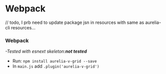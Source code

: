 # Webpack

// todo, I prb need to update package jsn in resources with same as aurelia-cli resources...

### Webpack

_-Tested with esnext skeleton:**not tested**_

* Run: `npm install aurelia-v-grid --save`
* In `main.js` add `.plugin('aurelia-v-grid')`



